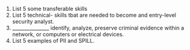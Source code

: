 1. List 5 some transferable skills
2. List 5 technical- skills  tbat are needed to become and entry-level security analyst.
3. _______________ identify, analyze, preserve criminal evidence within a network, or computers or electrical devices.
4. List 5 examples of PII and SPILL.